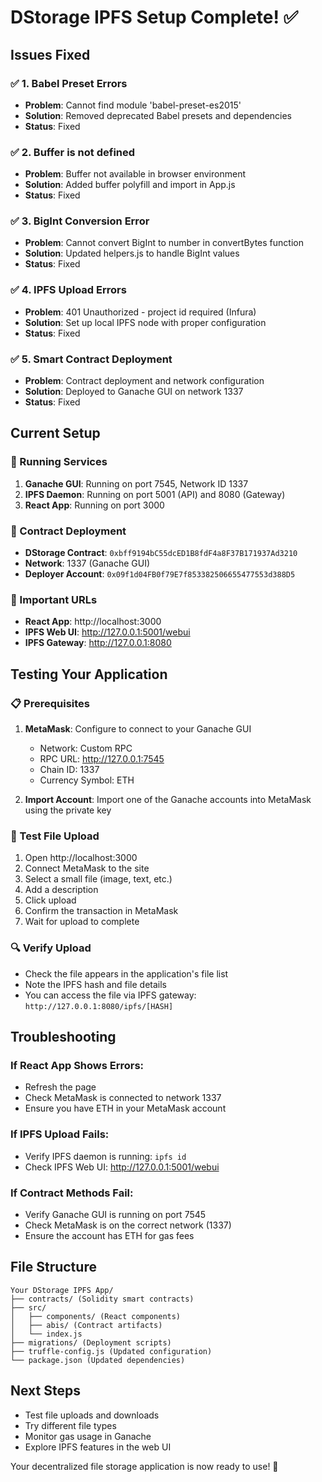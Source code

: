 # DStorage IPFS Setup Complete! ✅

## Issues Fixed

### ✅ 1. Babel Preset Errors
- **Problem**: Cannot find module 'babel-preset-es2015'
- **Solution**: Removed deprecated Babel presets and dependencies
- **Status**: Fixed

### ✅ 2. Buffer is not defined
- **Problem**: Buffer not available in browser environment
- **Solution**: Added buffer polyfill and import in App.js
- **Status**: Fixed

### ✅ 3. BigInt Conversion Error
- **Problem**: Cannot convert BigInt to number in convertBytes function
- **Solution**: Updated helpers.js to handle BigInt values
- **Status**: Fixed

### ✅ 4. IPFS Upload Errors
- **Problem**: 401 Unauthorized - project id required (Infura)
- **Solution**: Set up local IPFS node with proper configuration
- **Status**: Fixed

### ✅ 5. Smart Contract Deployment
- **Problem**: Contract deployment and network configuration
- **Solution**: Deployed to Ganache GUI on network 1337
- **Status**: Fixed

## Current Setup

### 🔧 Running Services
1. **Ganache GUI**: Running on port 7545, Network ID 1337
2. **IPFS Daemon**: Running on port 5001 (API) and 8080 (Gateway)
3. **React App**: Running on port 3000

### 📝 Contract Deployment
- **DStorage Contract**: `0xbff9194bC55dcED1B8fdF4a8F37B171937Ad3210`
- **Network**: 1337 (Ganache GUI)
- **Deployer Account**: `0x09f1d04FB0f79E7f853382506655477553d388D5`

### 🔗 Important URLs
- **React App**: http://localhost:3000
- **IPFS Web UI**: http://127.0.0.1:5001/webui
- **IPFS Gateway**: http://127.0.0.1:8080

## Testing Your Application

### 📋 Prerequisites
1. **MetaMask**: Configure to connect to your Ganache GUI
   - Network: Custom RPC
   - RPC URL: http://127.0.0.1:7545
   - Chain ID: 1337
   - Currency Symbol: ETH

2. **Import Account**: Import one of the Ganache accounts into MetaMask using the private key

### 🧪 Test File Upload
1. Open http://localhost:3000
2. Connect MetaMask to the site
3. Select a small file (image, text, etc.)
4. Add a description
5. Click upload
6. Confirm the transaction in MetaMask
7. Wait for upload to complete

### 🔍 Verify Upload
- Check the file appears in the application's file list
- Note the IPFS hash and file details
- You can access the file via IPFS gateway: `http://127.0.0.1:8080/ipfs/[HASH]`

## Troubleshooting

### If React App Shows Errors:
- Refresh the page
- Check MetaMask is connected to network 1337
- Ensure you have ETH in your MetaMask account

### If IPFS Upload Fails:
- Verify IPFS daemon is running: `ipfs id`
- Check IPFS Web UI: http://127.0.0.1:5001/webui

### If Contract Methods Fail:
- Verify Ganache GUI is running on port 7545
- Check MetaMask is on the correct network (1337)
- Ensure the account has ETH for gas fees

## File Structure
```
Your DStorage IPFS App/
├── contracts/ (Solidity smart contracts)
├── src/
│   ├── components/ (React components)
│   ├── abis/ (Contract artifacts)
│   └── index.js
├── migrations/ (Deployment scripts)
├── truffle-config.js (Updated configuration)
└── package.json (Updated dependencies)
```

## Next Steps
- Test file uploads and downloads
- Try different file types
- Monitor gas usage in Ganache
- Explore IPFS features in the web UI

Your decentralized file storage application is now ready to use! 🎉
